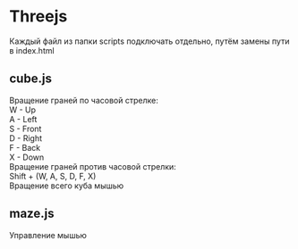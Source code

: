 # Threejs  
Каждый файл из папки scripts подключать отдельно, путём замены пути в index.html

## cube.js  
Вращение граней по часовой стрелке:  
W - Up  
A - Left  
S - Front  
D - Right  
F - Back  
X - Down  
Вращение граней против часовой стрелки:  
Shift + (W, A, S, D, F, X)  
Вращение всего куба мышью

## maze.js  
Управление мышью
